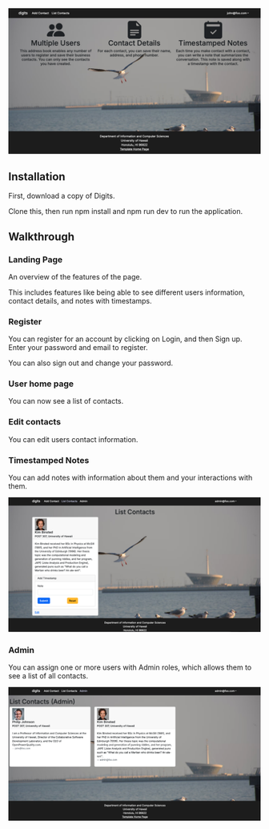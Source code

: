 <img src="doc/image.png">

## Installation

First, download a copy of Digits. 

Clone this, then run npm install and npm run dev to run the application.


## Walkthrough

### Landing Page

An overview of the features of the page. 

This includes features like being able to see different users information, contact details, and notes with timestamps.

### Register

You can register for an account by clicking on Login, and then Sign up. Enter your password and email to register.

You can also sign out and change your password.

### User home page

You can now see a list of contacts.

### Edit contacts

You can edit users contact information.

### Timestamped Notes

You can add notes with information about them and your interactions with them.

<img src="doc/comment.png">


### Admin

You can assign one or more users with Admin roles, which allows them to see a list of all contacts. 

<img src="doc/admin.png">
